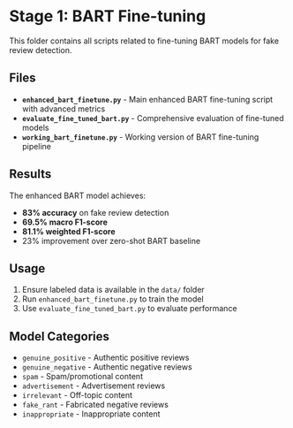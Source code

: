 # Stage 1: BART Fine-tuning

This folder contains all scripts related to fine-tuning BART models for fake review detection.

## Files

- **`enhanced_bart_finetune.py`** - Main enhanced BART fine-tuning script with advanced metrics
- **`evaluate_fine_tuned_bart.py`** - Comprehensive evaluation of fine-tuned models
- **`working_bart_finetune.py`** - Working version of BART fine-tuning pipeline

## Results

The enhanced BART model achieves:
- **83% accuracy** on fake review detection
- **69.5% macro F1-score**
- **81.1% weighted F1-score**
- 23% improvement over zero-shot BART baseline

## Usage

1. Ensure labeled data is available in the `data/` folder
2. Run `enhanced_bart_finetune.py` to train the model
3. Use `evaluate_fine_tuned_bart.py` to evaluate performance

## Model Categories

- `genuine_positive` - Authentic positive reviews
- `genuine_negative` - Authentic negative reviews  
- `spam` - Spam/promotional content
- `advertisement` - Advertisement reviews
- `irrelevant` - Off-topic content
- `fake_rant` - Fabricated negative reviews
- `inappropriate` - Inappropriate content
